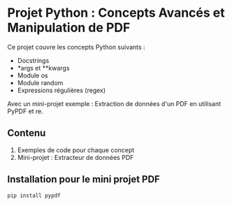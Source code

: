 # Projet Python : Concepts Avancés et Manipulation de PDF

Ce projet couvre les concepts Python suivants :

- Docstrings
- *args et **kwargs
- Module os
- Module random
- Expressions régulières (regex)

Avec un mini-projet exemple : Extraction de données d'un PDF en utilisant PyPDF et re.

## Contenu

1. Exemples de code pour chaque concept
2. Mini-projet : Extracteur de données PDF

## Installation pour le mini projet PDF

```bash
pip install pypdf
```